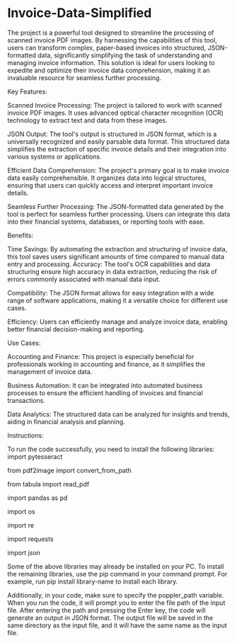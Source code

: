 # Invoice-Data-Simplified

The project is a powerful tool designed to streamline the processing of scanned invoice PDF images. By harnessing the capabilities of this tool, users can transform complex, paper-based invoices into structured, JSON-formatted data, significantly simplifying the task of understanding and managing invoice information. This solution is ideal for users looking to expedite and optimize their invoice data comprehension, making it an invaluable resource for seamless further processing.




Key Features:

Scanned Invoice Processing: The project is tailored to work with scanned invoice PDF images. It uses advanced optical character recognition (OCR) technology to extract text and data from these images.

JSON Output: The tool's output is structured in JSON format, which is a universally recognized and easily parsable data format. This structured data simplifies the extraction of specific invoice details and their integration into various systems or applications.

Efficient Data Comprehension: The project's primary goal is to make invoice data easily comprehensible. It organizes data into logical structures, ensuring that users can quickly access and interpret important invoice details.

Seamless Further Processing: The JSON-formatted data generated by the tool is perfect for seamless further processing. Users can integrate this data into their financial systems, databases, or reporting tools with ease.











Benefits:





Time Savings: By automating the extraction and structuring of invoice data, this tool saves users significant amounts of time compared to manual data entry and processing.
Accuracy: The tool's OCR capabilities and data structuring ensure high accuracy in data extraction, reducing the risk of errors commonly associated with manual data input.

Compatibility: The JSON format allows for easy integration with a wide range of software applications, making it a versatile choice for different use cases.

Efficiency: Users can efficiently manage and analyze invoice data, enabling better financial decision-making and reporting.



Use Cases:




Accounting and Finance: This project is especially beneficial for professionals working in accounting and finance, as it simplifies the management of invoice data.

Business Automation: It can be integrated into automated business processes to ensure the efficient handling of invoices and financial transactions.

Data Analytics: The structured data can be analyzed for insights and trends, aiding in financial analysis and planning.







Instructions:

To run the code successfully, you need to install the following libraries:
import pytesseract

from pdf2image import convert_from_path

from tabula import read_pdf

import pandas as pd

import os

import re

import requests

import json



Some of the above libraries may already be installed on your PC. To install the remaining libraries, use the pip command in your command prompt. For example, run pip install library-name to install each library.

Additionally, in your code, make sure to specify the poppler_path variable.
When you run the code, it will prompt you to enter the file path of the input file. After entering the path and pressing the Enter key, the code will generate an output in JSON format. The output file will be saved in the same directory as the input file, and it will have the same name as the input file.
